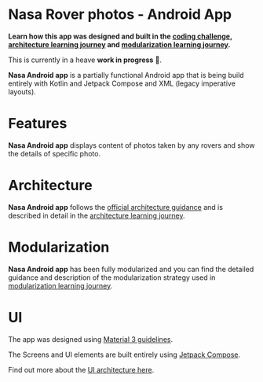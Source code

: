 Nasa Rover photos - Android App
===============================

**Learn how this app was designed and built in the [coding challenge](https://gist.github.com/1fd9f5e6447d00e57d7ef7bf0fe39d25.git), [architecture learning journey](docs/ArchitectureLearningJourney.md) and [modularization learning journey](docs/ModularizationLearningJourney.md).**

This is currently in a heave **work in progress**  🚧.

**Nasa Android app** is a partially functional Android app that is being build entirely with Kotlin and Jetpack Compose and XML (legacy imperative layouts).

# Features

**Nasa Android app** displays content of photos taken by any rovers and show the details of specific photo.

# Architecture

**Nasa Android app** follows the
[official architecture guidance](https://developer.android.com/topic/architecture)
and is described in detail in the
[architecture learning journey](docs/ArchitectureLearningJourney.md).

# Modularization

**Nasa Android app** has been fully modularized and you can find the detailed guidance and
description of the modularization strategy used in
[modularization learning journey](docs/ModularizationLearningJourney.md).

# UI
The app was designed using [Material 3 guidelines](https://m3.material.io/).

The Screens and UI elements are built entirely using [Jetpack Compose](https://developer.android.com/jetpack/compose).

Find out more about the [UI architecture here](docs/ArchitectureLearningJourney.md#ui-layer).